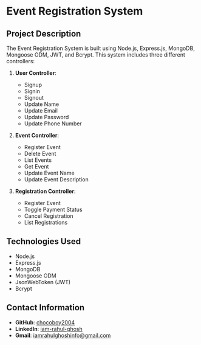 # Event Registration System

## Project Description
The Event Registration System is built using Node.js, Express.js, MongoDB, Mongoose ODM, JWT, and Bcrypt. This system includes three different controllers:

1. **User Controller**: 
    - Signup
    - Signin
    - Signout
    - Update Name
    - Update Email
    - Update Password
    - Update Phone Number

2. **Event Controller**: 
    - Register Event
    - Delete Event
    - List Events
    - Get Event
    - Update Event Name
    - Update Event Description

3. **Registration Controller**: 
    - Register Event
    - Toggle Payment Status
    - Cancel Registration
    - List Registrations

## Technologies Used
- Node.js
- Express.js
- MongoDB
- Mongoose ODM
- JsonWebToken (JWT)
- Bcrypt

## Contact Information
- **GitHub**: [chocoboy2004](https://github.com/chocoboy2004)
- **LinkedIn**: [iam-rahul-ghosh](https://www.linkedin.com/in/iam-rahul-ghosh/)
- **Gmail**: iamrahulghoshinfo@gmail.com
